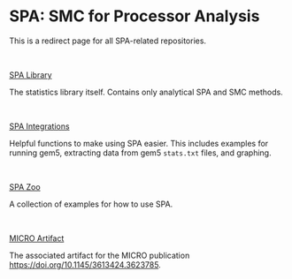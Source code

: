 # SPA: SMC for Processor Analysis

This is a redirect page for all SPA-related repositories. 

<br />

[SPA Library](https://github.com/filipmazurek/spa-library)

The statistics library itself. Contains only analytical SPA and SMC methods.

<br />

[SPA Integrations](https://github.com/filipmazurek/spa-integrations)

Helpful functions to make using SPA easier. This includes examples for running gem5, extracting data from gem5 `stats.txt` files, and graphing.

<br />

[SPA Zoo](https://github.com/filipmazurek/spa-zoo)

A collection of examples for how to use SPA. 

<br />

[MICRO Artifact](https://github.com/filipmazurek/spa-artifact)

The associated artifact for the MICRO publication https://doi.org/10.1145/3613424.3623785. 
